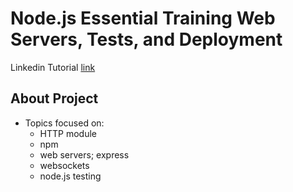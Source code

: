 # Node.js Essential Training Web Servers, Tests, and Deployment

Linkedin Tutorial [link](https://www.linkedin.com/learning/node-js-essential-training-web-servers-tests-and-deployment-18647002)


## About Project

- Topics focused on:
    - HTTP module
    - npm
    - web servers; express
    - websockets
    - node.js testing